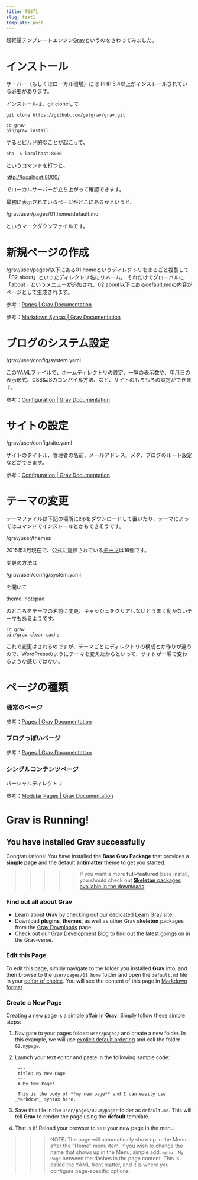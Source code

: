 ```yaml
---
title: TEST1
slug: test1
template: post
---
```


超軽量テンプレートエンジン<a href="http://getgrav.org/" target="_blank">Grav</a>というのをさわってみました。


# インストール

サーバー（もしくはローカル環境）には PHP 5.4以上がインストールされている必要があります。

インストールは、git cloneして
```
git clone https://github.com/getgrav/grav.git
```

```
cd grav
bin/grav install
```

するとビルド的なことが起こって、

```
php -S localhost:8000
```

というコマンドを打つと、

<a href="http://localhost:8000/" target="_blank">http://localhost:8000/</a>

でローカルサーバーが立ち上がって確認できます。

最初に表示されているページがどこにあるかというと、

/grav/user/pages/01.home/default.md

というマークダウンファイルです。


# 新規ページの作成

/grav/user/pages/以下にある01.homeというディレクトリをまるごと複製して「02.about」といったディレクトリ名にリネーム。
それだけでグローバルに「about」というメニューが追加され、02.about以下にあるdefault.mdの内容がページとして生成されます。

参考：<a href="http://learn.getgrav.org/content/content-pages#folders" target="_blank">Pages | Grav Documentation</a>

参考：<a href="http://learn.getgrav.org/content/markdown" target="_blank">Markdown Syntax | Grav Documentation</a>


# ブログのシステム設定

/grav/user/config/system.yaml

このYAMLファイルで、ホームディレクトリの設定、一覧の表示数や、年月日の表示形式、CSS&JSのコンパイル方法、など、サイトのもろもろの設定ができます。

参考：<a href="http://learn.getgrav.org/basics/grav-configuration" target="_blank">Configuration | Grav Documentation</a>


# サイトの設定

/grav/user/config/site.yaml

サイトのタイトル、管理者の名前、メールアドレス、メタ、ブログのルート設定などができます。

参考：<a href="http://learn.getgrav.org/basics/grav-configuration#site-configuration" target="_blank">Configuration | Grav Documentation</a>


# テーマの変更

テーマファイルは下記の場所にzipをダウンロードして置いたり、テーマによってはコマンドでインストールとかもできそうです。

/grav/user/themes

2015年3月現在で、公式に提供されている<a href="http://getgrav.org/downloads/themes" target="_blank">テーマ</a>は16個です。

変更の方法は

/grav/user/config/system.yaml

を開いて

theme: notepad

のところをテーマの名前に変更、キャッシュをクリアしないとうまく動かないテーマもあるようです。

```
cd grav
bin/grav clear-cache
```

これで変更はされるのですが、テーマごとにディレクトリの構成とか作りが違うので、WordPressのようにテーマを変えたからといって、サイトが一瞬で変わるような感じではない。



# ページの種類


### 通常のページ

参考：<a href="http://learn.getgrav.org/content/content-pages#standard-page" target="_blank">Pages | Grav Documentation</a>

### ブログっぽいページ

参考：<a href="http://learn.getgrav.org/content/content-pages#listing-page" target="_blank">Pages | Grav Documentation</a>


### シングルコンテンツページ

パーシャルディレクトリ

参考：<a href="http://learn.getgrav.org/content/modular" target="_blank">Modular Pages | Grav Documentation</a>


# Grav is Running!
## You have installed **Grav** successfully

Congratulations! You have installed the **Base Grav Package** that provides a **simple page** and the default **antimatter** theme to get you started.

>>>>> If you want a more **full-featured** base install, you should check out [**Skeleton** packages available in the downloads](http://getgrav.org/downloads).

### Find out all about Grav

* Learn about **Grav** by checking out our dedicated [Learn Grav](http://learn.getgrav.org) site.
* Download **plugins**, **themes**, as well as other Grav **skeleton** packages from the [Grav Downloads](http://getgrav.org/downloads) page.
* Check out our [Grav Development Blog](http://getgrav.org/blog) to find out the latest goings on in the Grav-verse.

### Edit this Page

To edit this page, simply navigate to the folder you installed **Grav** into, and then browse to the `user/pages/01.home` folder and open the `default.md` file in your [editor of choice](http://learn.getgrav.org/basics/requirements).  You will see the content of this page in [Markdown format](http://learn.getgrav.org/content/markdown).

### Create a New Page

Creating a new page is a simple affair in **Grav**.  Simply follow these simple steps:

1. Navigate to your pages folder: `user/pages/` and create a new folder.  In this example, we will use [explicit default ordering](http://learn.getgrav.org/content/content-pages) and call the folder `02.mypage`.
2. Launch your text editor and paste in the following sample code:

        ---
        title: My New Page
        ---
        # My New Page!

        This is the body of **my new page** and I can easily use _Markdown_ syntax here.

3. Save this file in the `user/pages/02.mypage/` folder as `default.md`. This will tell **Grav** to render the page using the **default** template.
4. That is it! Reload your browser to see your new page in the menu.

>>> NOTE: The page will automatically show up in the Menu after the "Home" menu item. If you wish to change the name that shows up in the Menu, simple add: `menu: My Page` between the dashes in the page content. This is called the YAML front matter, and it is where you configure page-specific options.
